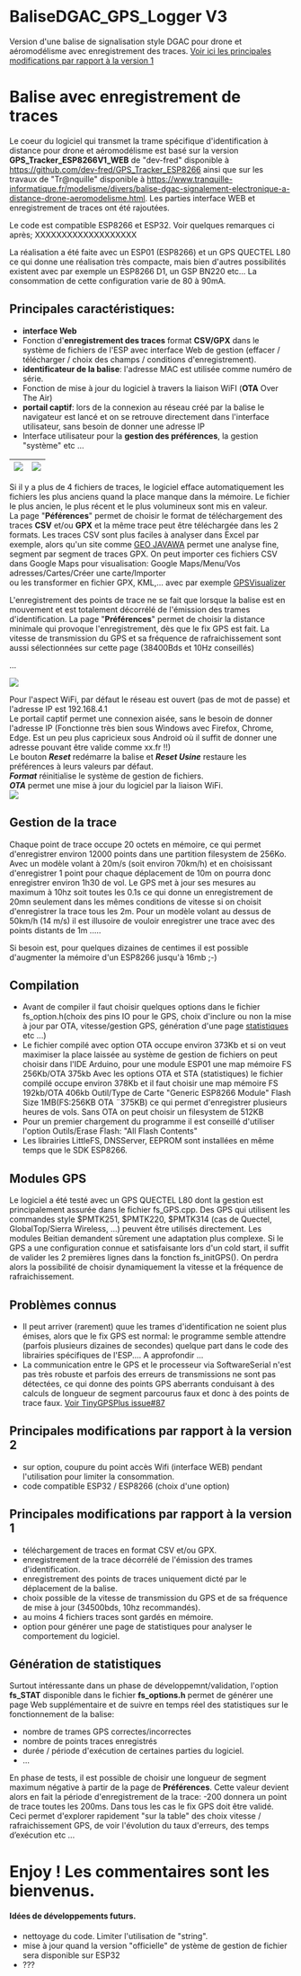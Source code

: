 
# BaliseDGAC_GPS_Logger V3
Version d'une balise de signalisation style DGAC pour drone et aéromodélisme avec enregistrement des traces.
[Voir ici les principales modifications par rapport à la version 1](#principales-modifications-par-rapport-à-la-version-1)
# Balise avec enregistrement de traces
Le coeur du logiciel qui transmet la trame spécifique d'identification à distance pour drone et aéromodélisme est basé sur la version **GPS_Tracker_ESP8266V1_WEB** de "dev-fred" disponible à https://github.com/dev-fred/GPS_Tracker_ESP8266 ainsi que sur les travaux de "Tr@nquille" disponible à https://www.tranquille-informatique.fr/modelisme/divers/balise-dgac-signalement-electronique-a-distance-drone-aeromodelisme.html. Les parties interface WEB et enregistrement de traces ont été rajoutées.

Le code est compatible ESP8266 et ESP32. Voir quelques remarques ci après; XXXXXXXXXXXXXXXXXXX

La réalisation a été faite avec un ESP01 (ESP8266) et un GPS QUECTEL L80 ce qui donne une réalisation très compacte, mais bien d'autres  possibilités existent avec par exemple un ESP8266 D1, un GSP BN220 etc...
La consommation de cette configuration varie de 80 à 90mA.

## Principales caractéristiques:
- **interface Web**
- Fonction d'**enregistrement des traces** format **CSV/GPX** dans le système de fichiers de l'ESP avec interface Web de gestion (effacer / télécharger / choix des champs / conditions d'enregistrement). 
- **identificateur de la balise**: l'adresse MAC est utilisée comme numéro de série.
- Fonction de mise à jour du logiciel à travers la liaison WiFI (**OTA** Over The Air)
- **portail captif**: lors de la connexion au réseau créé par la balise le navigateur est lancé et on se retrouve directement dans l'interface utilisateur, sans besoin de donner une adresse IP
- Interface utilisateur pour la **gestion des préférences**, la gestion "système" etc …

|   ![](/img/cockpit_LI.jpg) | ![](/img/traces.png)  |
| ------------ | ------------ |

Si il y a plus de 4 fichiers de traces, le logiciel efface automatiquement les fichiers les plus anciens  quand la place manque dans la mémoire. Le fichier le plus ancien, le plus récent et le plus volumineux sont mis en valeur.  
La page "**Péférences**" permet de choisir le format de téléchargement des traces **CSV** et/ou **GPX** et la même trace peut être téléchargée dans les 2 formats. Les traces CSV sont plus faciles à analyser dans Excel par exemple, alors qu'un site comme [GEO JAVAWA](https://www.geo.javawa.nl/trackanalyse/index.php?lang=en) permet une analyse fine, segment par segment de traces GPX.
On peut importer ces fichiers CSV dans Google Maps pour visualisation: 
     Google Maps/Menu/Vos adresses/Cartes/Créer une carte/Importer  
ou les transformer en fichier GPX, KML,... avec par exemple [GPSVisualizer](https://www.gpsvisualizer.com/)

L'enregistrement des points de trace ne se fait que lorsque la balise est en mouvement et est totalement décorrélé de l'émission des trames d'identification.
La page "**Préférences**" permet de choisir la distance minimale qui provoque l'enregistrement, dès que le fix GPS est fait.
La vitesse de transmission du GPS et sa fréquence de rafraichissement sont aussi sélectionnées sur cette page (38400Bds et 10Hz conseillés)

…

![](/img/preferences.png)
 
Pour l'aspect WiFi, par défaut le réseau est ouvert (pas de mot de passe) et l'adresse IP est 192.168.4.1  
Le portail captif permet une connexion aisée, sans le besoin de donner l'adresse IP (Fonctionne très bien sous Windows avec Firefox, Chrome, Edge. Est un peu plus capricieux sous Android où il suffit de donner une adresse pouvant être valide comme xx.fr !!)  
Le bouton ***Reset*** redémarre la balise et ***Reset Usine*** restaure les préférences à leurs valeurs par défaut.  
***Format*** réinitialise le système de gestion de fichiers.  
***OTA*** permet une mise à jour du logiciel par la liaison WiFi.  
![](/img/OTA.png)
## Gestion de la trace
Chaque point de trace occupe 20 octets en mémoire, ce qui permet d'enregistrer environ 12000 points dans une partition filesystem de 256Ko. Avec un modèle volant à 20m/s (soit environ 70km/h) et en choisissant d'enregistrer 1 point pour chaque déplacement de 10m on pourra donc enregistrer environ 1h30 de vol. 
Le GPS met à jour ses mesures au maximum à 10hz soit toutes les 0.1s ce qui donne un enregistrement de 20mn seulement dans les mêmes conditions de vitesse si on choisit d'enregistrer la trace tous les 2m.
Pour un modèle volant au dessus de 50km/h (14 m/s)  il est illusoire de vouloir enregistrer une trace avec des points distants de 1m .....

Si besoin est, pour quelques dizaines de centimes il est possible d'augmenter la mémoire d'un ESP8266  jusqu'à 16mb ;-)

 ## Compilation
- Avant de compiler il faut choisir quelques options dans le fichier fs_option.h(choix des pins IO pour le GPS, choix d'inclure ou non la mise à jour par OTA, vitesse/gestion GPS, génération d'une page [statistiques](#génération-de-statistiques) etc ...)
- Le fichier compilé avec option OTA occupe environ 373Kb et si on veut maximiser la place laissée au système de gestion de fichiers on peut choisir dans l'IDE Arduino, pour une module ESP01 une map mémoire FS 256Kb/OTA 375kb
Avec les options OTA et STA (statistiques) le fichier compilé occupe environ 378Kb et il faut choisir une map mémoire FS 192kb/OTA 406kb
Outil/Type de Carte "Generic ESP8266 Module"   Flash Size 1MB(FS:256KB OTA ¨375KB) ce qui permet d'enregistrer plusieurs heures de vols.
Sans OTA on peut choisir un filesystem de 512KB
- Pour un premier chargement du programme il est conseillé d'utiliser l'option Outils/Erase Flash: "All Flash Contents"
- Les librairies LittleFS, DNSServer, EEPROM sont installées en même temps que le SDK ESP8266.
## Modules GPS
Le logiciel a été testé avec un GPS QUECTEL L80 dont la gestion est principalement assurée dans le fichier fs_GPS.cpp. Des GPS qui utilisent les commandes style $PMTK251, $PMTK220,  $PMTK314 (cas de Quectel, GlobalTop/Sierra Wireless, ...) peuvent être utilisés directement.  Les modules Beitian demandent sûrement une adaptation plus complexe.
Si le GPS a une configuration connue et satisfaisante lors d'un cold start, il suffit de valider les 2 premières lignes dans la fonction  fs_initGPS(). On perdra alors la possibilité de choisir dynamiquement la vitesse et la fréquence de rafraichissement.

## Problèmes connus

 - Il peut arriver (rarement) quue les trames d'identification ne soient plus émises, alors que
   le fix GPS est normal: le programme semble attendre (parfois
   plusieurs dizaines de secondes) quelque part dans le code des
   librairies spécifiques de l'ESP.... A approfondir ...
 - La communication entre le GPS et le processeur via SoftwareSerial
   n'est pas très robuste et parfois des erreurs de transmissions ne
   sont pas détectées, ce qui donne des points GPS aberrants conduisant
   à des calculs de longueur de segment parcourus faux et donc à des
   points de trace faux. [Voir TinyGPSPlus issue#87](https://github.com/mikalhart/TinyGPSPlus/issues/87)

## Principales modifications par rapport à la version 2

- sur option, coupure du point accès Wifi (interface WEB) pendant l'utilisation pour limiter la consommation.
- code compatible ESP32 / ESP8266 (choix d'une option)

## Principales modifications par rapport à la version 1

 - téléchargement de traces en format CSV et/ou GPX.
 - enregistrement de la trace décorrélé de l'émission des trames d'identification.
 - enregistrement des points de traces uniquement dicté par le déplacement de la balise.
 - choix possible de la vitesse de transmission du GPS et de sa fréquence de mise à jour (34500bds, 10hz recommandés).
 - au moins 4 fichiers traces sont gardés en mémoire.
 - option pour générer une page de statistiques pour analyser le comportement du logiciel.
## Génération de statistiques
Surtout intéressante dans un phase de développemnt/validation, l'option **fs_STAT** disponible dans le fichier **fs_options.h** permet de générer une page Web supplémentaire et de suivre en temps réel des statistiques sur le fonctionnement de la balise:
 - nombre de trames GPS correctes/incorrectes
 -  nombre de points traces enregistrés
 -  durée / période d'exécution de certaines parties du logiciel.
 -  ...
 
En phase de tests, il est possible de choisir une longueur de segment maximum négative à partir de la page de **Préférences**. Cette valeur devient alors en fait la période d'enregistrement de la trace: -200 donnera un point de trace toutes les 200ms.
 Dans tous les cas le fix GPS doit être validé. Ceci permet d'explorer rapidement "sur la table" des choix vitesse / rafraichissement GPS, de voir l'évolution du taux d'erreurs, des temps d’exécution etc ...

# Enjoy !  Les commentaires sont les bienvenus.
#### Idées de développements futurs. 

- nettoyage du code. Limiter l'utilisation de "string".
- mise à jour quand la version "officielle" de ystème de gestion de fichier sera disponible sur ESP32
- ???
